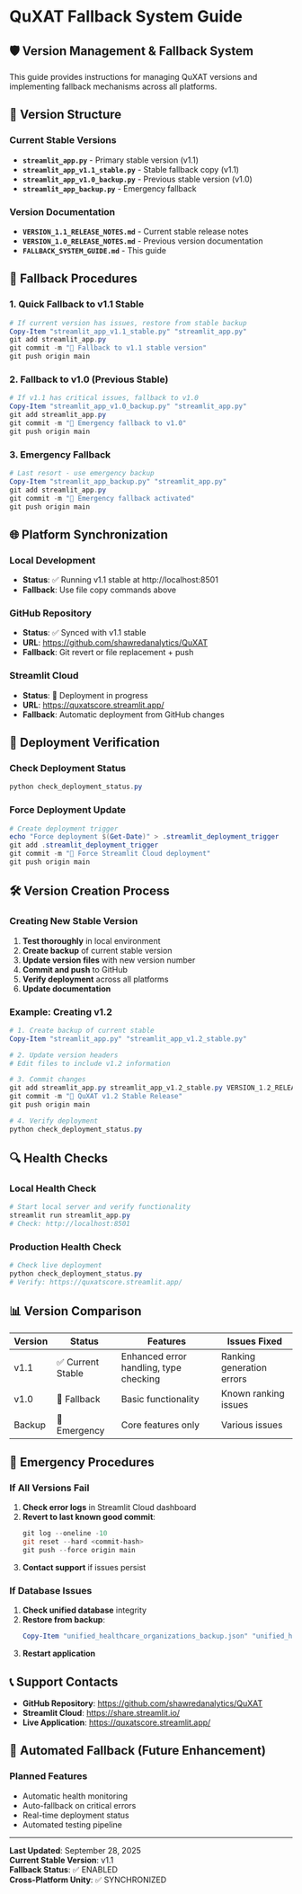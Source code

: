 # QuXAT Fallback System Guide

## 🛡️ Version Management & Fallback System

This guide provides instructions for managing QuXAT versions and implementing fallback mechanisms across all platforms.

## 📁 Version Structure

### Current Stable Versions
- **`streamlit_app.py`** - Primary stable version (v1.1)
- **`streamlit_app_v1.1_stable.py`** - Stable fallback copy (v1.1)
- **`streamlit_app_v1.0_backup.py`** - Previous stable version (v1.0)
- **`streamlit_app_backup.py`** - Emergency fallback

### Version Documentation
- **`VERSION_1.1_RELEASE_NOTES.md`** - Current stable release notes
- **`VERSION_1.0_RELEASE_NOTES.md`** - Previous version documentation
- **`FALLBACK_SYSTEM_GUIDE.md`** - This guide

## 🔄 Fallback Procedures

### 1. Quick Fallback to v1.1 Stable
```powershell
# If current version has issues, restore from stable backup
Copy-Item "streamlit_app_v1.1_stable.py" "streamlit_app.py"
git add streamlit_app.py
git commit -m "🔄 Fallback to v1.1 stable version"
git push origin main
```

### 2. Fallback to v1.0 (Previous Stable)
```powershell
# If v1.1 has critical issues, fallback to v1.0
Copy-Item "streamlit_app_v1.0_backup.py" "streamlit_app.py"
git add streamlit_app.py
git commit -m "🔄 Emergency fallback to v1.0"
git push origin main
```

### 3. Emergency Fallback
```powershell
# Last resort - use emergency backup
Copy-Item "streamlit_app_backup.py" "streamlit_app.py"
git add streamlit_app.py
git commit -m "🚨 Emergency fallback activated"
git push origin main
```

## 🌐 Platform Synchronization

### Local Development
- **Status**: ✅ Running v1.1 stable at http://localhost:8501
- **Fallback**: Use file copy commands above

### GitHub Repository
- **Status**: ✅ Synced with v1.1 stable
- **URL**: https://github.com/shawredanalytics/QuXAT
- **Fallback**: Git revert or file replacement + push

### Streamlit Cloud
- **Status**: 🔄 Deployment in progress
- **URL**: https://quxatscore.streamlit.app/
- **Fallback**: Automatic deployment from GitHub changes

## 🚀 Deployment Verification

### Check Deployment Status
```powershell
python check_deployment_status.py
```

### Force Deployment Update
```powershell
# Create deployment trigger
echo "Force deployment $(Get-Date)" > .streamlit_deployment_trigger
git add .streamlit_deployment_trigger
git commit -m "🚀 Force Streamlit Cloud deployment"
git push origin main
```

## 🛠️ Version Creation Process

### Creating New Stable Version
1. **Test thoroughly** in local environment
2. **Create backup** of current stable version
3. **Update version files** with new version number
4. **Commit and push** to GitHub
5. **Verify deployment** across all platforms
6. **Update documentation**

### Example: Creating v1.2
```powershell
# 1. Create backup of current stable
Copy-Item "streamlit_app.py" "streamlit_app_v1.2_stable.py"

# 2. Update version headers
# Edit files to include v1.2 information

# 3. Commit changes
git add streamlit_app.py streamlit_app_v1.2_stable.py VERSION_1.2_RELEASE_NOTES.md
git commit -m "🚀 QuXAT v1.2 Stable Release"
git push origin main

# 4. Verify deployment
python check_deployment_status.py
```

## 🔍 Health Checks

### Local Health Check
```powershell
# Start local server and verify functionality
streamlit run streamlit_app.py
# Check: http://localhost:8501
```

### Production Health Check
```powershell
# Check live deployment
python check_deployment_status.py
# Verify: https://quxatscore.streamlit.app/
```

## 📊 Version Comparison

| Version | Status | Features | Issues Fixed |
|---------|--------|----------|--------------|
| v1.1 | ✅ Current Stable | Enhanced error handling, type checking | Ranking generation errors |
| v1.0 | 🔄 Fallback | Basic functionality | Known ranking issues |
| Backup | 🚨 Emergency | Core features only | Various issues |

## 🚨 Emergency Procedures

### If All Versions Fail
1. **Check error logs** in Streamlit Cloud dashboard
2. **Revert to last known good commit**:
   ```powershell
   git log --oneline -10
   git reset --hard <commit-hash>
   git push --force origin main
   ```
3. **Contact support** if issues persist

### If Database Issues
1. **Check unified database** integrity
2. **Restore from backup**:
   ```powershell
   Copy-Item "unified_healthcare_organizations_backup.json" "unified_healthcare_organizations.json"
   ```
3. **Restart application**

## 📞 Support Contacts

- **GitHub Repository**: https://github.com/shawredanalytics/QuXAT
- **Streamlit Cloud**: https://share.streamlit.io/
- **Live Application**: https://quxatscore.streamlit.app/

## 🔄 Automated Fallback (Future Enhancement)

### Planned Features
- Automatic health monitoring
- Auto-fallback on critical errors
- Real-time deployment status
- Automated testing pipeline

---

**Last Updated**: September 28, 2025  
**Current Stable Version**: v1.1  
**Fallback Status**: ✅ ENABLED  
**Cross-Platform Unity**: ✅ SYNCHRONIZED